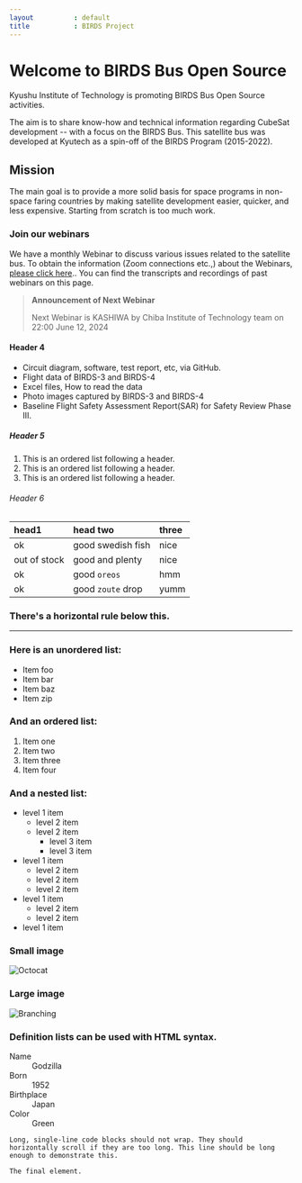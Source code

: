 ```yaml
---
layout          : default
title           : BIRDS Project
---
```


# Welcome to BIRDS Bus Open Source

Kyushu Institute of Technology is promoting BIRDS Bus Open Source activities.

The aim is to share know-how and technical information regarding CubeSat development -- with a focus on the BIRDS Bus. This satellite bus was developed at Kyutech as a spin-off of the BIRDS Program (2015-2022).

## Mission

The main goal is to provide a more solid basis for space programs in non-space faring countries by making satellite development easier, quicker, and less expensive. Starting from scratch is too much work.

### Join our webinars

We have a monthly Webinar to discuss various issues related to the satellite bus. To obtain the information (Zoom connections etc.,) about the Webinars, [please click here](./mailing-list.html).. You can find the transcripts and recordings of past webinars on this page.

> **Announcement of Next Webinar**
>
> Next Webinar is KASHIWA by Chiba Institute of Technology team on 22:00 June 12, 2024


#### Header 4

*   Circuit diagram, software, test report, etc, via GitHub.
*   Flight data of BIRDS-3 and BIRDS-4
*   Excel files, How to read the data
*   Photo images captured by BIRDS-3 and BIRDS-4
*   Baseline Flight Safety Assessment Report(SAR) for Safety Review Phase III.

##### Header 5

1.  This is an ordered list following a header.
2.  This is an ordered list following a header.
3.  This is an ordered list following a header.

###### Header 6

| head1        | head two          | three |
|:-------------|:------------------|:------|
| ok           | good swedish fish | nice  |
| out of stock | good and plenty   | nice  |
| ok           | good `oreos`      | hmm   |
| ok           | good `zoute` drop | yumm  |

### There's a horizontal rule below this.

* * *

### Here is an unordered list:

*   Item foo
*   Item bar
*   Item baz
*   Item zip

### And an ordered list:

1.  Item one
1.  Item two
1.  Item three
1.  Item four

### And a nested list:

- level 1 item
  - level 2 item
  - level 2 item
    - level 3 item
    - level 3 item
- level 1 item
  - level 2 item
  - level 2 item
  - level 2 item
- level 1 item
  - level 2 item
  - level 2 item
- level 1 item

### Small image

![Octocat](https://github.githubassets.com/images/icons/emoji/octocat.png)

### Large image

![Branching](https://guides.github.com/activities/hello-world/branching.png)


### Definition lists can be used with HTML syntax.

<dl>
<dt>Name</dt>
<dd>Godzilla</dd>
<dt>Born</dt>
<dd>1952</dd>
<dt>Birthplace</dt>
<dd>Japan</dd>
<dt>Color</dt>
<dd>Green</dd>
</dl>

```
Long, single-line code blocks should not wrap. They should horizontally scroll if they are too long. This line should be long enough to demonstrate this.
```

```
The final element.
```